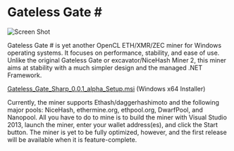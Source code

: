 # Gateless Gate \#

![Screen Shot](https://i.imgur.com/2uxU07X.png)

Gateless Gate \# is yet another OpenCL ETH/XMR/ZEC miner for Windows operating systems. It focuses on performance, stability, and ease of use.
Unlike the original Gateless Gate or excavator/NiceHash Miner 2, this miner aims at stability with a much simpler design and the managed .NET Framework.

[Gateless_Gate_Sharp_0.0.1_alpha_Setup.msi](https://github.com/zawawawa/GatelessGateSharp/releases/download/v0.0.1-alpha/Gateless_Gate_Sharp_0.0.1_alpha_Setup.msi) (Windows x64 Installer)

Currently, the miner supports Ethash/daggerhashimoto and the following major pools: NiceHash, ethermine.org, ethpool.org, DwarfPool, and Nanopool. All you have to do to mine is to build the miner with Visual Studio 2013, launch the miner, enter your wallet address(es), and click the Start button. The miner is yet to be fully optimized, however, and the first release will be available when it is feature-complete.
